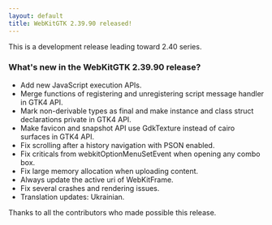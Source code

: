 ```yaml
---
layout: default
title: WebKitGTK 2.39.90 released!
---
```


This is a development release leading toward 2.40 series.

### What's new in the WebKitGTK 2.39.90 release?

 - Add new JavaScript execution APIs.
 - Merge functions of registering and unregistering script message handler in GTK4 API.
 - Mark non-derivable types as final and make instance and class struct declarations private in GTK4 API.
 - Make favicon and snapshot API use GdkTexture instead of cairo surfaces in GTK4 API.
 - Fix scrolling after a history navigation with PSON enabled.
 - Fix criticals from webkitOptionMenuSetEvent when opening any combo box.
 - Fix large memory allocation when uploading content.
 - Always update the active uri of WebKitFrame.
 - Fix several crashes and rendering issues.
 - Translation updates: Ukrainian.

Thanks to all the contributors who made possible this release.
